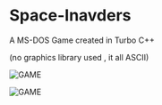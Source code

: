 # Space-Inavders
A MS-DOS Game created in Turbo C++ 

(no graphics library used , it all ASCII)

![GAME](https://i.imgur.com/9crFqFS.png)

![GAME](https://imgur.com/7mgRB6s.png)
